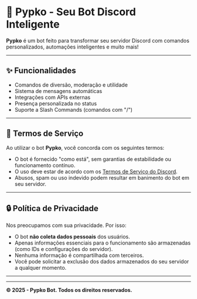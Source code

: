 # 🤖 Pypko - Seu Bot Discord Inteligente

**Pypko** é um bot feito para transformar seu servidor Discord com comandos personalizados, automações inteligentes e muito mais!

---

## ✨ Funcionalidades

- Comandos de diversão, moderação e utilidade  
- Sistema de mensagens automáticas  
- Integrações com APIs externas  
- Presença personalizada no status  
- Suporte a Slash Commands (comandos com "/")

---

## 📜 Termos de Serviço

Ao utilizar o bot **Pypko**, você concorda com os seguintes termos:

- O bot é fornecido "como está", sem garantias de estabilidade ou funcionamento contínuo.  
- O uso deve estar de acordo com os [Termos de Serviço do Discord](https://discord.com/terms).  
- Abusos, spam ou uso indevido podem resultar em banimento do bot em seu servidor.

---

## 🔒 Política de Privacidade

Nos preocupamos com sua privacidade. Por isso:

- O bot **não coleta dados pessoais** dos usuários.  
- Apenas informações essenciais para o funcionamento são armazenadas (como IDs e configurações do servidor).  
- Nenhuma informação é compartilhada com terceiros.  
- Você pode solicitar a exclusão dos dados armazenados do seu servidor a qualquer momento.

---


---

**© 2025 - Pypko Bot. Todos os direitos reservados.**